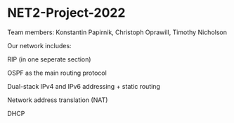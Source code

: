# NET2-Project-2022

Team members: Konstantin Papirnik, Christoph Oprawill, Timothy Nicholson

Our network includes: 

RIP (in one seperate section) 

OSPF as the main routing protocol

Dual-stack IPv4 and IPv6 addressing + static routing 

Network address translation (NAT)

DHCP 
